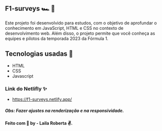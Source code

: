 
## F1-surveys 🏎 ️:checkered_flag:

Este projeto foi desenvolvido para estudos, com o objetivo de aprofundar o conhecimento em JavaScript, HTML e CSS no contexto de desenvolvimento web. Além disso, o projeto permite que você conheça as equipes e pilotos da temporada 2023 da Fórmula 1.

## Tecnologias usadas :rocket: 

- HTML
- CSS
- Javascript

### Link do Netlifly ✨

 - https://f1-surveys.netlify.app/

##### Obs: Fazer ajustes na renderização e na responsividade. 


####  Feito com :purple_heart:  by - Laila Roberta :v:.



